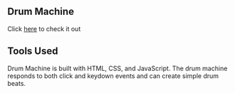 ## Drum Machine
Click [here](https://timjoco.github.io/drum-machine/) to check it out

## Tools Used
Drum Machine is built with HTML, CSS, and JavaScript. The drum machine responds to both click and keydown events and can create simple drum beats.
